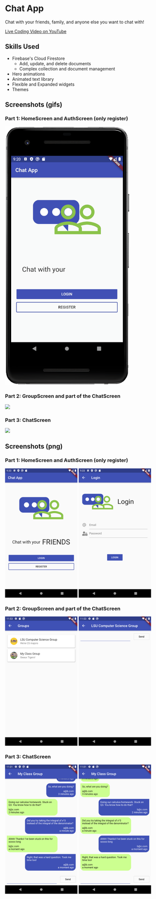 # Chat App

Chat with your friends, family, and anyone else you want to chat with!

<a href="https://youtu.be/-T7bIMsbCSg" target="_blank">Live Coding Video on YouTube</a>

## Skills Used

* Firebase's Cloud Firestore
  * Add, update, and delete documents
  * Complex collection and document management
* Hero animations
* Animated text library
* Flexible and Expanded widgets
* Themes

## Screenshots (gifs)

### Part 1: HomeScreen and AuthScreen (only register)

<img src="images/screenshot.gif">

### Part 2: GroupScreen and part of the ChatScreen

<img src="images/screenshot_1.gif">

### Part 3: ChatScreen

<img src="images/screenshot_2.gif">

## Screenshots (png)

### Part 1: HomeScreen and AuthScreen (only register)

<img src="images/screenshot.png" height="425">
<img src="images/screenshot_1.png" height="425">

### Part 2: GroupScreen and part of the ChatScreen

<img src="images/screenshot_2.png" height="425">
<img src="images/screenshot_3.png" height="425">

### Part 3: ChatScreen

<img src="images/screenshot_5.png" height="425">
<img src="images/screenshot_6.png" height="425">